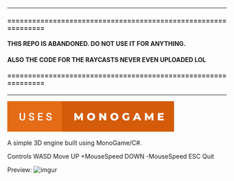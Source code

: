 
---
#### ==============================================================
#### THIS REPO IS ABANDONED. DO NOT USE IT FOR ANYTHING.
#### ALSO THE CODE FOR THE RAYCASTS NEVER EVEN UPLOADED LOL
#### ==============================================================
---


![forthebadge](badges/uses-monogame.svg)

A simple 3D engine built using MonoGame/C#.

Controls
    WASD Move
      UP +MouseSpeed
    DOWN -MouseSpeed
     ESC Quit

Preview:
![imgur](https://i.imgur.com/0Y9GwAY.gif)
